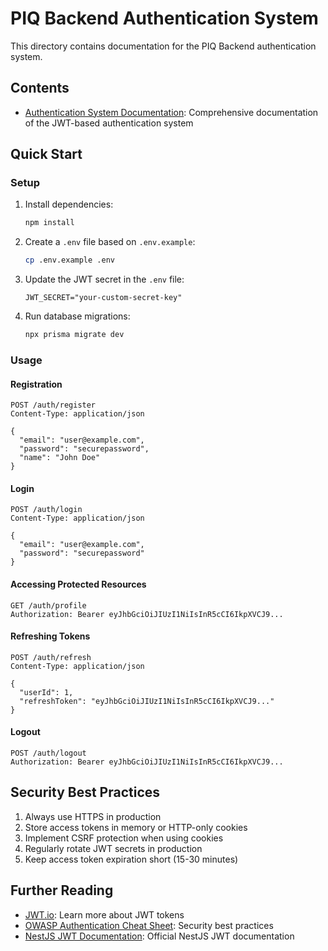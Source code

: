# PIQ Backend Authentication System

This directory contains documentation for the PIQ Backend authentication system.

## Contents

- [Authentication System Documentation](authentication.md): Comprehensive documentation of the JWT-based authentication system

## Quick Start

### Setup

1. Install dependencies:
   ```bash
   npm install
   ```

2. Create a `.env` file based on `.env.example`:
   ```bash
   cp .env.example .env
   ```

3. Update the JWT secret in the `.env` file:
   ```
   JWT_SECRET="your-custom-secret-key"
   ```

4. Run database migrations:
   ```bash
   npx prisma migrate dev
   ```

### Usage

#### Registration

```http
POST /auth/register
Content-Type: application/json

{
  "email": "user@example.com",
  "password": "securepassword",
  "name": "John Doe"
}
```

#### Login

```http
POST /auth/login
Content-Type: application/json

{
  "email": "user@example.com",
  "password": "securepassword"
}
```

#### Accessing Protected Resources

```http
GET /auth/profile
Authorization: Bearer eyJhbGciOiJIUzI1NiIsInR5cCI6IkpXVCJ9...
```

#### Refreshing Tokens

```http
POST /auth/refresh
Content-Type: application/json

{
  "userId": 1,
  "refreshToken": "eyJhbGciOiJIUzI1NiIsInR5cCI6IkpXVCJ9..."
}
```

#### Logout

```http
POST /auth/logout
Authorization: Bearer eyJhbGciOiJIUzI1NiIsInR5cCI6IkpXVCJ9...
```

## Security Best Practices

1. Always use HTTPS in production
2. Store access tokens in memory or HTTP-only cookies
3. Implement CSRF protection when using cookies
4. Regularly rotate JWT secrets in production
5. Keep access token expiration short (15-30 minutes)

## Further Reading

- [JWT.io](https://jwt.io/): Learn more about JWT tokens
- [OWASP Authentication Cheat Sheet](https://cheatsheetseries.owasp.org/cheatsheets/Authentication_Cheat_Sheet.html): Security best practices
- [NestJS JWT Documentation](https://docs.nestjs.com/security/authentication): Official NestJS JWT documentation 